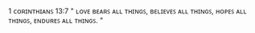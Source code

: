 

1 ᴄᴏʀɪɴᴛʜɪᴀɴꜱ 13:7 
" ʟᴏᴠᴇ ʙᴇᴀʀꜱ ᴀʟʟ ᴛʜɪɴɢꜱ, ʙᴇʟɪᴇᴠᴇꜱ ᴀʟʟ ᴛʜɪɴɢꜱ, ʜᴏᴘᴇꜱ ᴀʟʟ ᴛʜɪɴɢꜱ, ᴇɴᴅᴜʀᴇꜱ ᴀʟʟ ᴛʜɪɴɢꜱ. "
